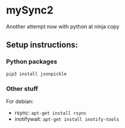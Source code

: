 # mySync2
Another attempt now with python at ninja copy

## Setup instructions:
### Python packages
```
pip3 install jsonpickle
```

### Other stuff
For debian:
- rsync: ```apt-get install rsync```
- inotifywait: ```apt-get install inotify-tools```
